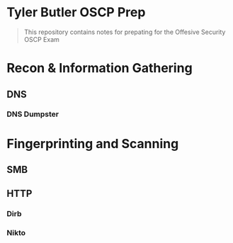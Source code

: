 # Tyler Butler OSCP Prep

> This repository contains notes for prepating for the Offesive Security OSCP Exam


# Recon & Information Gathering 

## DNS

### DNS Dumpster

# Fingerprinting and Scanning 

## SMB 

## HTTP

### Dirb

### Nikto

### 
